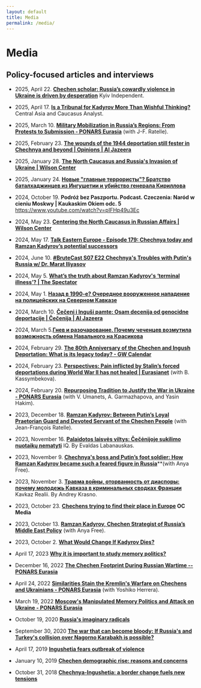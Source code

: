 ```yaml
---
layout: default
title: Media
permalink: /media/
---
```

# Media

## Policy-focused articles and interviews

- 2025, April 22. [**Chechen scholar: Russia’s cowardly violence in Ukraine is driven by desperation**](https://www.yahoo.com/news/chechen-scholar-both-chechnya-ukraine-192225886.html?guccounter=1&guce_referrer=aHR0cHM6Ly93d3cuYmluZy5jb20v&guce_referrer_sig=AQAAAEgCDyflXZ6E0r9QRUYOr6W79yGakQGqYf47BvcUOtrTRyW3VXScMgqKVwTX6yXfmeoBurJRhFpsuPUav0hJPRr99hvKTorX5lGFOxrSqyU6P9ILlzpUI3YAN5uQ34fZrNQ3ay2YAicD7Q9u7Q9dR-HGPprskVcnJD_jhyVxZIHh) Kyiv Independent.
- 2025, April 17. [**Is a Tribunal for Kadyrov More Than Wishful Thinking?**](https://www.cacianalyst.org/publications/analytical-articles/item/13863-is-a-tribunal-for-kadyrov-more-than-wishful-thinking?.html) Central Asia and Caucasus Analyst.
- 2025, March 10. [**Military Mobilization in Russia’s Regions: From Protests to Submission - PONARS Eurasia**](https://www.ponarseurasia.org/military-mobilization-in-russias-regions-from-protests-to-submission/)  (with J-F. Ratelle).
- 2025, February 23.  [**The wounds of the 1944 deportation still fester in Chechnya and beyond | Opinions | Al Jazeera**](https://www.aljazeera.com/opinions/2025/2/23/the-wounds-of-the-1944-deportation-still-fester-in-chechnya-and-beyond)
- 2025, January 28. [**The North Caucasus and Russia's Invasion of Ukraine | Wilson Center**](https://www.wilsoncenter.org/event/north-caucasus-and-russias-invasion-ukraine)
- 2025, January 24. [**Новые "главные террористы"? Братство баталхаджинцев из Ингушетии и убийство генерала Кириллова**](https://www.kavkazr.com/a/novye-glavnye-terroristy-bratstvo-batalhadzhintsev-iz-ingushetii-i-ubiystvo-generala-kirillova/33287519.html)
- 2024, October 19. **Podróż bez Paszportu. Podcast. Czeczenia: Naród w cieniu Moskwy | Kaukaskim Okiem odc. 5** https://www.youtube.com/watch?v=pIFHp49u3Ec 
- 2024, May 23. [**Centering the North Caucasus in Russian Affairs | Wilson Center**](https://www.wilsoncenter.org/event/centering-north-caucasus-russian-affairs) 
- 2024, May 17. [**Talk Eastern Europe - Episode 179: Chechnya today and Ramzan Kadyrov’s potential successors**](https://talkeasterneurope.eu/episodes/episode-179-chechnya-today-and-ramzan-kadyrovs-potential-successors)
- 2024, June 10. [**#BruteCast S07 E22 Chechnya's Troubles with Putin's Russia w/ Dr. Marat Iliyasov**](https://www.youtube.com/watch?v=TG74llisxqE) 
- 2024, May 5. [**What’s the truth about Ramzan Kadyrov's ‘terminal illness’? | The Spectator**](https://www.spectator.co.uk/article/ramzan-kadyrovs-death-will-change-little-in-chechnya/) 
- 2024, May 1. [**Назад в 1990-е? Очередное вооруженное нападение на полицейских на Северном Кавказе**](https://www.kavkazr.com/a/nazad-v-1990-e-ocherednoe-vooruzhennoe-napadenie-na-politseyskih-na-severnom-kavkaze-/32929271.html)
- 2024, March 10. [**Čečeni i Inguši pamte: Osam decenija od genocidne deportacije | Čečenija | Al Jazeera**](https://balkans.aljazeera.net/teme/2024/3/10/ceceni-i-ingusi-pamte-osam-decenija-od-genocidne-deportacije)
- 2024, March 5.[**Гнев и разочарование. Почему чеченцев возмутила возможность обмена Навального на Красикова**](https://www.kavkazr.com/a/gnev-i-razocharovanie-pochemu-chechentsev-vozmutila-vozmozhnostj-obmena-navaljnogo-na-krasikova-/32848801.html)
- 2024, February 29. [**The 80th Anniversary of the Chechen and Ingush Deportation: What is its legacy today? - GW Calendar**](https://calendar.gwu.edu/event/the_80th_anniversary_of_the_chechen_and_ingush_deportation_what_is_its_legacy_today)
- 2024, February 23. [**Perspectives: Pain inflicted by Stalin’s forced deportations during World War II has not healed | Eurasianet**](https://eurasianet.org/perspectives-pain-inflicted-by-stalins-forced-deportations-during-world-war-ii-has-not-healed) (with B. Kassymbekova).
- 2024, February 20. [**Repurposing Tradition to Justify the War in Ukraine - PONARS Eurasia**](https://www.ponarseurasia.org/repurposing-tradition-to-justify-the-war-in-ukraine/) (with V. Umanets, A. Garmazhapova, and Yasin Hakim).

- 2023, December 18. [**Ramzan Kadyrov: Between Putin’s Loyal Praetorian Guard and Devoted Servant of the Chechen People**](https://www.ponarseurasia.org/ramzan-kadyrov-between-putins-loyal-praetorian-guard-and-devoted-servant-of-the-chechen-people/) (with Jean-François Ratelle). 

- 2023, November 16. [**Palaidotos laisvės viltys: Čečėnijoje sukilimo nuotaikų nematyti**](https://iq.lt/iq-tema/palaidotos-laisves-viltys-nepaisant-su-rusijos-pralaimejimu-ukrainoje-siejamu-vilciu-sukilimo-nuotaiku-regione-nematyti/308988?fbclid=IwAR05yMoZEZ6gWVHp_tZtzSzYOp5KVylOAcn57-ZmyY6Jrl7soZ84USPCMC4) IQ. By Evaldas Labanauskas. 

- 2023, November 9. [**Chechnya's boss and Putin’s foot soldier: How Ramzan Kadyrov became such a feared figure in Russia**](https://theconversation.com/chechnyas-boss-and-putins-foot-soldier-how-ramzan-kadyrov-became-such-a-feared-figure-in-russia-216418)**(with Anya Free).

- 2023, November 3. [**Травма войны, оторванность от диаспоры: почему молодежь Кавказа в криминальных сводках Франции**](https://www.kavkazr.com/a/travma-voyny-otorvannostj-ot-diaspory-pochemu-molodezhj-kavkaza-v-kriminaljnyh-svodkah-frantsii/32668823.html?fbclid=IwAR1BSjKJ0UpjZF4Ypat8fVGNvNIE4LrqHRMY-P1DFtEPNnfyaxan8rNsabw) Kavkaz Realii. By Andrey Krasno. 

- 2023, October 23. **[**Chechens trying to find their place in Europe**](https://oc-media.org/podcasts/podcast-chechens-trying-to-find-their-place-in-europe/) OC Media** 

- 2023, October 13. [**Ramzan Kadyrov, Chechen Strategist of Russia’s Middle East Policy**](https://www.wilsoncenter.org/blog-post/ramzan-kadyrov-chechen-strategist-russias-middle-east-policy) (with Anya Free).

- 2023, October 2. [**What Would Change If Kadyrov Dies?**](https://russiapost.info/regions/kadyrov) 

- April 17, 2023  [**Why it is important to study memory politics?**](https://sites.miamioh.edu/havighurst/2023/04/17/why-it-is-important-to-study-memory-politics/) 

- December 16, 2022  [**The Chechen Footprint During Russian Wartime  -- PONARS Eurasia**](https://www.ponarseurasia.org/the-chechen-footprint-during-russian-wartime/)

-  April 24, 2022  [**Similarities Stain the Kremlin's Warfare on Chechens and Ukrainians - PONARS Eurasia**](https://www.ponarseurasia.org/similarities-stain-the-kremlins-warfare-on-chechens-and-ukrainians/) (with Yoshiko Herrera).

- March 19, 2022  [**Moscow's Manipulated Memory Politics and Attack on Ukraine - PONARS Eurasia**](https://www.ponarseurasia.org/moscows-manipulated-memory-politics-and-attack-on-ukraine/)

- October 19, 2020  [**Russia's imaginary radicals**](https://www.opendemocracy.net/en/global-extremes/russias-imaginary-radicals/)

- September 30, 2020  [**The war that can become bloody: If Russia's and Turkey's collision over Nagorno Karabakh is possible?**](https://www.delfi.lt/news/daily/lithuania/karas-kuris-gali-tapti-itin-kruvinas-ar-imanomas-turkijos-ir-rusijos-susidurimo-scenarijus.d?id=85369313&fbclid=IwAR22v91Mo8nqrRvAA9fJgukbCKyl-a78dAEv_Z69taBEEMEflyvTLeEi5fM)

- April 17, 2019  [**Ingushetia fears outbreak of violence**](https://www.balcanicaucaso.org/eng/Areas/Ingushetia/Ingushetia-fears-outbreaks-of-violence-194009)

- January 10, 2019  [**Chechen demographic rise: reasons and concerns**](https://www.balcanicaucaso.org/eng/Areas/Chechnya/Chechen-demographic-rise-reasons-and-concerns-191886)

- October 31, 2018  [**Chechnya-Ingushetia: a border change fuels new tensions**](https://www.balcanicaucaso.org/eng/Areas/Chechnya/Chechnya-Ingushetia-a-border-change-fuels-new-tensions-190905) 
